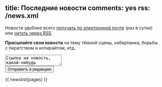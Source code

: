 title: Последние новости
comments: yes
rss: /news.xml
---
Новости удобнее всего [получать по электронной почте][email] (раз в сутки) или
[читать через RSS][rss].

**<span id="submitlink" class="fakelink">Присылайте свои новости</span>** на
тему тёмной сцены, киберпанка, борьбы с пиратством и копирайтом, итд.

<div id="submit"><form method="post" action="https://dead-channel-news.appspot.com/feedback"><input type="hidden" name="back" value="http://beta.deadchannel.ru/news/index.html"/><input type="hidden" name="site" value="deadchannel.ru"/><input type="hidden" name="from" value="anonymous"/><textarea name="text">Ссылка на новость, какой-нибудь комментарий, подпись.</textarea><div><input type="submit" value="Отправить в редакцию"/></div></form></div>

{{ newslist(pages) }}

[rss]: http://feeds.feedburner.com/deadchannel
[email]: http://feedburner.google.com/fb/a/mailverify?uri=deadchannel&loc=ru_RU
